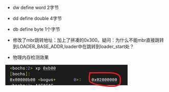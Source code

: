 - dw define word 2字节
- dd define double 4字节
- db define byte 1个字节
- 修改了mbr跳转地址：加上了拼凑的0x300。疑问：为什么不能mbr直接跳转到LOADER_BASE_ADDR,loader中在跳转到loader_start处？

- 物理内存检测效果
  
![](../asset/phy_mem_check.png)
